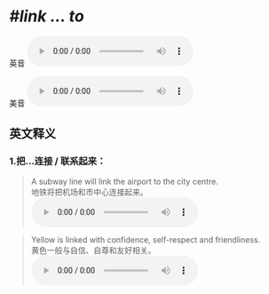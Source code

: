 # ***\#link ... to*** 
英音
<audio src="./media/link ... to1.aac" controls="controls"></audio>

美音
<audio src="./media/link ... to2.aac" controls="controls"></audio>



  

英文释义
---
### 1.**把…连接 / 联系起来：**  

 > A subway line will link the airport to the city centre.  
 > 地铁将把机场和市中心连接起来。    
<audio src="./media/link-3.aac" controls="controls"></audio>

 > Yellow is linked with confidence, self-respect and friendliness.    
 > 黄色一般与自信、自尊和友好相关。    
<audio src="./media/link-4.aac" controls="controls"></audio>


